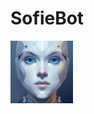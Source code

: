 # SofieBot

<img src="https://raw.githubusercontent.com/SkylerHere/SofieBot/master/img/gzKQ1lMnKDPgL2Dj0TTV--1--86w58.jpg" width="100" height="100">
